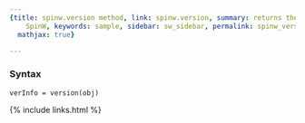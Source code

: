 ```yaml
---
{title: spinw.version method, link: spinw.version, summary: returns the version of
    SpinW, keywords: sample, sidebar: sw_sidebar, permalink: spinw_version, folder: spinw,
  mathjax: true}

---
```

 
### Syntax
 
`verInfo = version(obj)`
 

{% include links.html %}

